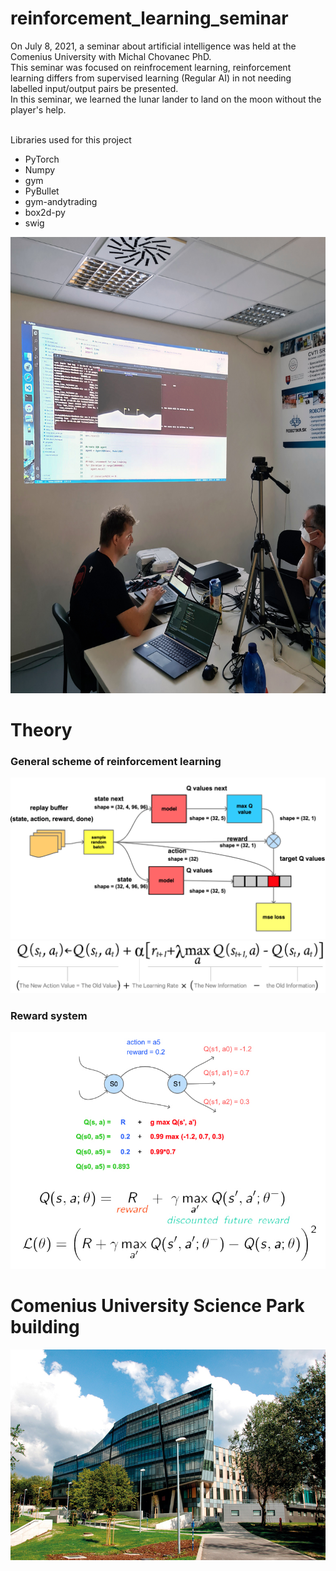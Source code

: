 # reinforcement_learning_seminar

On July 8, 2021, a seminar about artificial intelligence was held at the Comenius University with Michal Chovanec PhD. <br/>
This seminar was focused on reinfrocement learning, reinforcement learning differs from supervised learning (Regular AI)  in not needing labelled input/output pairs be presented.<br/>
In this seminar, we learned the lunar lander to land on the moon without the player's help.<br/>
<br/>

Libraries used for this project
   - PyTorch
   - Numpy
   - gym
   - PyBullet
   - gym-andytrading
   - box2d-py
   - swig<br/>
  

<img src="https://github.com/Samuel-Bachorik/reinforcement_learning_seminar/blob/main/Images/Seminar.jpg" width="600" height="730">


# Theory

### General scheme of reinforcement learning <br/>
![Seminar](https://github.com/Samuel-Bachorik/reinforcement_learning_seminar/blob/main/Images/Slide.PNG)<br/>
![Equation](https://github.com/Samuel-Bachorik/reinforcement_learning_seminar/blob/main/Images/equatoin.jpg)<br/>
### Reward system <br/>
![Equation](https://github.com/Samuel-Bachorik/reinforcement_learning_seminar/blob/main/Images/Slide3.jpg)<br/>
# Comenius University Science Park building
![UK](https://github.com/Samuel-Bachorik/reinforcement_learning_seminar/blob/main/Images/Comenius%20University%20Science%20Park%20building.jpg
)<br/>




